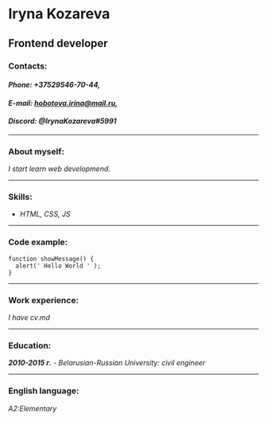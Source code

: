 # **Iryna Kozareva**
## Frontend developer
### Contacts:
#### _**Phone:** +37529546-70-44,_
#### _**E-mail:** hobotova.irina@mail.ru,_
#### _**Discord:** @IrynaKozareva#5991_

***

### About myself:
_I start learn web developmend._

***

### Skills:
* _HTML, CSS, JS_

***

### Сode example:
```
function showMessage() {
  alert(' Hello World ' );
}
```
***

### Work experience:

_I have cv.md_

***

### Education:

_**2010-2015 г.** - Belarusian-Russian University: civil engineer_


***

### English language:

_A2:Elementary_
